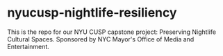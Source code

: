 # nyucusp-nightlife-resiliency
This is the repo for our NYU CUSP capstone project: Preserving Nightlife Cultural Spaces. Sponsored by NYC Mayor's Office of Media and Entertainment.
